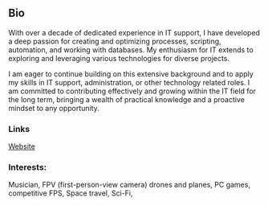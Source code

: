 ## Bio
With over a decade of dedicated experience in IT support, I have developed a deep passion for creating and optimizing processes, scripting, automation, and working with databases. My enthusiasm for IT extends to exploring and leveraging various technologies for diverse projects.

I am eager to continue building on this extensive background and to apply my skills in IT support, administration, or other technology related roles. I am committed to contributing effectively and growing within the IT field for the long term, bringing a wealth of practical knowledge and a proactive mindset to any opportunity.

### Links

[Website](https://patrick-misner.github.io)

### Interests: 

Musician, FPV (first-person-view camera) drones and planes, PC games, competitive FPS, Space travel, Sci-Fi,



<!--
**patrick-misner/patrick-misner** is a ✨ _special_ ✨ repository because its `README.md` (this file) appears on your GitHub profile.

- 🔭 I’m currently working on ...
- 🌱 I’m currently learning ...
- 👯 I’m looking to collaborate on ...
- 🤔 I’m looking for help with ...
- 💬 Ask me about ...
- 📫 How to reach me: ...
- 😄 Pronouns: ...
- ⚡ Fun fact: ...
-->
